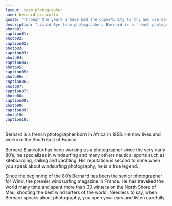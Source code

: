 ```yaml
---
layout: team_photographer
name: bernard biancotto
quote: "Through the years I have had the opportunity to try and use many brands of water-housings. I have experimented with many systems and many materials. For the past 10 years I have been using Liquid Eye water-housings and I am completely hooked. They have the best systems ever. Liquid Eye’s housings are lightweight, strong, and there are a multitude of add-on features that are available. The zoom control and the pistol grip systems are amazing, they help me to push the limits of my water photography. The service is great too, a perfect combo!"
description: "Liquid Eye team photographer: Bernard is a french photographer born in Africa in 1958. He now lives and works in the South East of France."
photo01:
caption01:
photo02:
caption02:
photo03:
caption03:
photo04:
caption04:
photo05:
caption05:
photo06:
caption06:
photo07:
caption07:
photo08:
caption08:
photo09:
caption09:
photo10:
caption10:
---
```

Bernard is a french photographer born in Africa in 1958. He now lives and works in the South East of France.

Bernard Biancotto has been working as a photographer since the very early 80’s, he specializes in windsurfing and many others nautical sports such as kiteboarding, sailing and yachting. His reputation is second to none when you speak about windsurfing photography; he is a true legend.

Since the beginning of the 80’s Bernard has been the senior photographer for Wind, the premier windsurfing magazine in France. He has travelled the world many time and spent more than 30 winters on the North Shore of Maui shooting the best windsurfers of the world. Needless to say, when Bernard speaks about photography, you open your ears and listen carefully.
